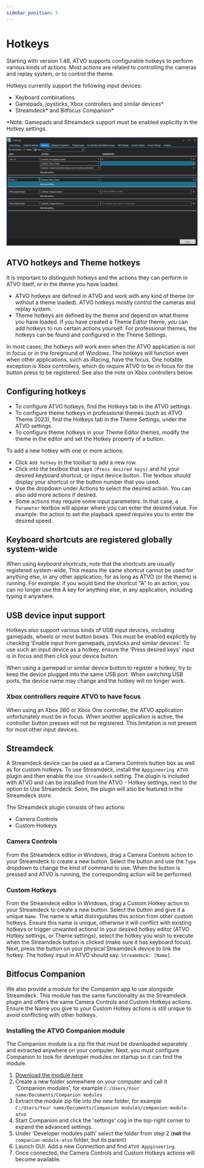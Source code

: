 ```yaml
---
sidebar_position: 5
---
```


# Hotkeys

Starting with version 1.48, ATVO supports configurable hotkeys to perform various kinds of actions. Most actions are related to controlling the cameras and replay system, or to control the theme.

Hotkeys currently support the following input devices:
* Keyboard combinations
* Gamepads, joysticks, Xbox controllers and similar devices*
* Streamdeck\* and Bitfocus Companion\*

\*Note: Gamepads and Streamdeck support must be enabled explicitly in the Hotkey settings.

![ATVO hotkeys](../static/img/timingscreen/hotkeys.png)

## ATVO hotkeys and Theme hotkeys

It is important to distinguish hotkeys and the actions they can perform in ATVO itself, or in the theme you have loaded. 
* ATVO hotkeys are defined in ATVO and work with any kind of theme (or without a theme loaded). ATVO hotkeys mostly control the cameras and replay system.
* Theme hotkeys are defined by the theme and depend on what theme you have loaded. If you have created a Theme Editor theme, you can add hotkeys to run certain actions yourself. For professional themes, the hotkeys can be found and configured in the Theme Settings.

In most cases, the hotkeys will work even when the ATVO application is not in focus or in the foreground of Windows. The hotkeys will function even when other applications, such as iRacing, have the focus. One notable exception is Xbox controllers, which do require ATVO to be in focus for the button press to be registered. See also the note on Xbox controllers below.

## Configuring hotkeys
* To configure ATVO hotkeys, find the Hotkeys tab in the ATVO settings.
* To configure theme hotkeys in professional themes (such as ATVO Theme 2023), find the Hotkeys tab in the Theme Settings, under the ATVO settings.
* To configure theme hotkeys in your Theme Editor themes, modify the theme in the editor and set the Hotkey property of a button.

To add a new hotkey with one or more actions:
* Click `Add hotkey` in the toolbar to add a new row.
* Click into the textbox that says `(Press desired keys)` and hit your desired keyboard shortcut, or input device button. The textbox should display your shortcut or the button number that you used.
* Use the dropdown under Actions to select the desired action. You can also add more actions if desired.
* Some actions may require some input parameters. In that case, a `Parameter` textbox will appear where you can enter the desired value. For example: the action to set the playback speed requires you to enter the desired speed.

## Keyboard shortcuts are registered globally system-wide
When using *keyboard shortcuts*, note that the shortcuts are usually registered system-wide. This means the same shortcut cannot be used for anything else, in any other application, for as long as ATVO (or the theme) is running. For example: if you would bind the shortcut "A" to an action, you can no longer use the A key for anything else, in any application, including typing it anywhere.

## USB device input support

Hotkeys also support various kinds of USB input devices, including gamepads, wheels or most button boxes. This must be enabled explicitly by checking 'Enable input from gamepads, joysticks and similar devices'. To use such an input device as a hotkey, ensure the 'Press desired keys' input is in focus and then click your device button.

When using a gamepad or similar device button to register a hotkey, try to keep the device plugged into the same USB port. When switching USB ports, the device name may change and the hotkey will no longer work.

### Xbox controllers require ATVO to have focus
When using an Xbox 360 or Xbox One controller, the ATVO application unfortunately must be in focus. When another application is active, the controller button presses will not be registered. This limitation is not present for most other input devices.


## Streamdeck
A Streamdeck device can be used as a Camera Controls button box as well as for custom hotkeys. To use Streamdeck, install the `Appgineering ATVO` plugin and then enable the `Use Streamdeck` setting. The plugin is included with ATVO and can be installed from the ATVO - Hotkey settings, next to the option to Use Streamdeck. Soon, the plugin will also be featured in the Streamdeck store.

The Streamdeck plugin consists of two actions:
* Camera Controls
* Custom Hotkeys

### Camera Controls
From the Streamdeck editor in Windows, drag a Camera Controls action to your Streamdeck to create a new button. Select the button and use the `Type` dropdown to change the kind of command to use. When the button is pressed and ATVO is running, the corresponding action will be performed.

### Custom Hotkeys
From the Streamdeck editor in Windows, drag a Custom Hotkey action to your Streamdeck to create a new button. Select the button and give it a unique `Name`. The name is what distinguishes this action from other custom hotkeys. Ensure this name is unique, otherwise it will conflict with existing hotkeys or trigger unwanted actions!
In your desired hotkey editor (ATVO Hotkey settings, or Theme settings), select the hotkey you wish to execute when the Streamdeck button is clicked (make sure it has keyboard focus). Next, press the button on your physical Streamdeck device to link the hotkey. The hotkey input in ATVO should say: `Streamdeck: [Name]`.


## Bitfocus Companion
We also provide a module for the Companion app to use alongside Streamdeck. This module has the same functionality as the Streamdeck plugin and offers the same Camera Controls and Custom Hotkeys actions. Ensure the Name you give to your Custom Hotkey actions is still unique to avoid conflicting with other hotkeys.

### Installing the ATVO Companion module
The Companion module is a zip file that must be downloaded separately and extracted anywhere on your computer. Next, you must configure Companion to look for developer modules on startup so it can find the module.

1. [Download the module here](https://download.appgineering.com/atvo-bitfocus-companion/latest/atvo-companion-module.zip)
2. Create a new folder somewhere on your computer and call it 'Companion modules', for example `C:/Users/Your name/Documents/Companion modules`
3. Extract the module zip file into the new folder, for example `C:/Users/Your name/Documents/Companion modules/companion-module-atvo`
4. Start Companion and click the 'settings' cog in the top-right corner to expand the advanced settings.
5. Under 'Developer modules path' select the folder from step 2 (**not** the `companion-module-atvo` folder, but its parent)
6. Launch GUI. Add a new Connection and find `ATVO Appgineering`.
7. Once connected, the Camera Controls and Custom Hotkeys actions will become available.